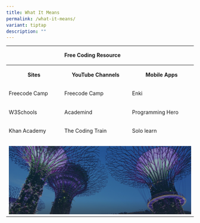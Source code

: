 ```yaml
---
title: What It Means
permalink: /what-it-means/
variant: tiptap
description: ""
---
```

<table style="minWidth: 75px">
<colgroup>
<col>
<col>
<col>
</colgroup>
<tbody>
<tr>
<td rowspan="1" colspan="1">
<p></p>
</td>
<td rowspan="1" colspan="1">
<p><strong>Free Coding Resource</strong>
</p>
</td>
<td rowspan="1" colspan="1">
<p></p>
</td>
</tr>
<tr>
<th rowspan="1" colspan="1">
<p>Sites</p>
</th>
<th rowspan="1" colspan="1">
<p>YouTube Channels</p>
</th>
<th rowspan="1" colspan="1">
<p>Mobile Apps</p>
</th>
</tr>
<tr>
<td rowspan="1" colspan="1">
<p>Freecode Camp</p>
</td>
<td rowspan="1" colspan="1">
<p>Freecode Camp</p>
</td>
<td rowspan="1" colspan="1">
<p>Enki</p>
</td>
</tr>
<tr>
<td rowspan="1" colspan="1">
<p>W3Schools</p>
</td>
<td rowspan="1" colspan="1">
<p>Academind</p>
</td>
<td rowspan="1" colspan="1">
<p>Programming Hero</p>
</td>
</tr>
<tr>
<td rowspan="1" colspan="1">
<p>Khan Academy</p>
</td>
<td rowspan="1" colspan="1">
<p>The Coding Train</p>
</td>
<td rowspan="1" colspan="1">
<p>Solo learn</p>
</td>
</tr>
<tr>
<td rowspan="1" colspan="3">
<p></p>
<div class="isomer-image-wrapper">
<img style="width: 100%" height="auto" width="100%" alt="Garden Rhapsody - Supertree Grove (Gardens by the Bay)" src="/images/hero-banner.png">
</div>
</td>
</tr>
</tbody>
</table>
<p></p>